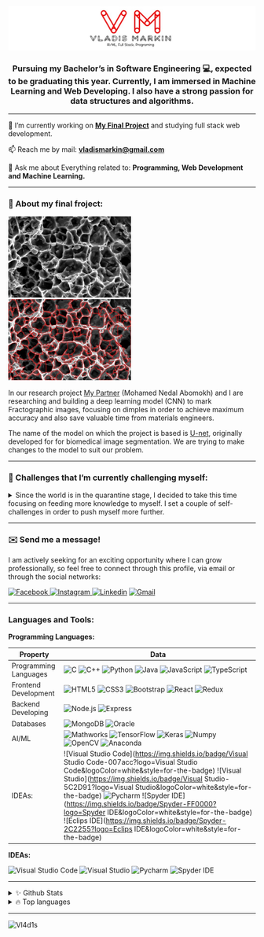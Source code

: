 <img src="logo.png" alt="logo"/>
<h3 align="center">
Pursuing my Bachelor’s in Software Engineering 💻, expected to be graduating this year. Currently, I am immersed in Machine Learning and Web Developing. 
I also have a strong passion for  data structures and algorithms. 
</h3>

---

🔬 I’m currently working on [**My Final Project**](www.lmd.co.il) and studying full stack web development.

📫 Reach me by mail: **vladismarkin@gmail.com**

💬 Ask me about Everything related to: **Programming, Web Development and Machine Learning.**

---

### 💼 About my final froject:

<img src="fruc.jpg" alt="fruc" width="250" height="165"/>&nbsp;
<img src="maskfruc.jpg" alt="maskfruc" width="250" height="165"/>

In our research project [My Partner](https://github.com/Mohamab29) (Mohamed Nedal Abomokh) and I are researching and building a deep learning model (CNN) to mark Fractographic images, focusing on dimples in order to achieve maximum accuracy and also save valuable time from materials engineers.

The name of the model on which the project is based is [U-net](https://arxiv.org/abs/1505.04597), originally developed for for biomedical image segmentation.
We are trying to make changes to the model to suit our problem.

---

### 🏅 Challenges that I’m currently challenging myself:
<details>
  <summary> Since the world is in the quarantine stage, I decided to take this time focusing on feeding more knowledge to myself. I set a couple of self-challenges in order to push myself more further. </summary>
  <ul>
    <br>
    <li>Get back in shape.</li>
    <li>Avoid over using social media.</li>
    <li>Explore the field of computer vision & Deep learning.</li>
    <li>Improve my full-stack capabilities.</li>
    <li>Finish a bachelor's degree and start a master's degree.🎓</li>
  </ul>
</details>

---

### ✉️ Send me a message!

<p>
I am actively seeking for an exciting opportunity where I can grow professionally, so feel free to connect through this profile, via email or
through the social networks:
</p>

<p>
  <a href="https://www.facebook.com/vladis">
    <img alt="Facebook" src="https://img.shields.io/badge/Facebook-1877f2?logo=Facebook&logoColor=white&style=for-the-badge" />
  </a>
  <a href="https://www.instagram.com/vladis_markin/">
    <img alt="Instagram" src="https://img.shields.io/badge/Instagram-E4405F?logo=instagram&logoColor=white&style=for-the-badge" />
  </a>
  <a href="https://www.linkedin.com/in/vladismarkin/"><img alt="Linkedin" src="https://img.shields.io/badge/linkedin-0077B5?logo=linkedin&logoColor=white&style=for-the-badge" /></a>
  <a href="vladismarkin@gmail.com"><img alt="Gmail" src="https://img.shields.io/badge/Mail-EA4335?logo=Gmail&logoColor=white&style=for-the-badge" /></a>
</p>

---

### Languages and Tools:

**Programming Languages:**

Property                 | Data  
-------------------------|------
Programming Languages    | ![C](https://img.shields.io/badge/C-A8B9CC?logo=C&logoColor=white&style=for-the-badge) ![C++](https://img.shields.io/badge/C++-00599C?logo=C&logoColor=white&style=for-the-badge) ![Python](https://img.shields.io/badge/Python-3776AB?logo=Python&logoColor=white&style=for-the-badge) ![Java](https://img.shields.io/badge/Java-007396?logo=java&logoColor=white&style=for-the-badge) ![JavaScript](https://img.shields.io/badge/JavaScript-F7DF1E?logo=JavaScript&logoColor=white&style=for-the-badge) ![TypeScript](https://img.shields.io/badge/TypeScript-3178c6?logo=TypeScript&logoColor=white&style=for-the-badge)
Frontend Development    | ![HTML5](https://img.shields.io/badge/HTML5-E34F26?logo=HTML5&logoColor=white&style=for-the-badge) ![CSS3](https://img.shields.io/badge/CSS3-1572B6?logo=CSS3&logoColor=white&style=for-the-badge) ![Bootstrap](https://img.shields.io/badge/Bootstrap-7952B3?logo=Bootstrap&logoColor=white&style=for-the-badge) ![React](https://img.shields.io/badge/React-61DAFB?logo=React&logoColor=white&style=for-the-badge) ![Redux](https://img.shields.io/badge/Redux-764ABC?logo=Redux&logoColor=white&style=for-the-badge)
Backend Developing      | ![Node.js](https://img.shields.io/badge/Node.js-339933?logo=Node.js&logoColor=white&style=for-the-badge) ![Express](https://img.shields.io/badge/Express-000000?logo=Express&logoColor=white&style=for-the-badge) 
Databases               | ![MongoDB](https://img.shields.io/badge/MongoDB-47A248?logo=MongoDB&logoColor=white&style=for-the-badge) ![Oracle](https://img.shields.io/badge/Oracle-F80000?logo=Oracle&logoColor=white&style=for-the-badge)
AI/ML                   | ![Mathworks](https://img.shields.io/badge/MathLab-0076a8?logo=Mathworks&logoColor=white&style=for-the-badge) ![TensorFlow](https://img.shields.io/badge/TensorFlow-FF6F00?logo=TensorFlow&logoColor=white&style=for-the-badge) ![Keras](https://img.shields.io/badge/Keras-D00000?logo=Keras&logoColor=white&style=for-the-badge) ![Numpy](https://img.shields.io/badge/Numpy-013243?logo=Numpy&logoColor=white&style=for-the-badge) ![OpenCV](https://img.shields.io/badge/OpenCV-F78C40?logo=OpenCV&logoColor=white&style=for-the-badge) ![Anaconda](https://img.shields.io/badge/Anaconda-44A833?logo=Anaconda&logoColor=white&style=for-the-badge)
IDEAs:                  | ![Visual Studio Code](https://img.shields.io/badge/Visual Studio Code-007acc?logo=Visual Studio Code&logoColor=white&style=for-the-badge) ![Visual Studio](https://img.shields.io/badge/Visual Studio-5C2D91?logo=Visual Studio&logoColor=white&style=for-the-badge) ![Pycharm](https://img.shields.io/badge/Pycharm-000000?logo=Pycharm&logoColor=white&style=for-the-badge) ![Spyder IDE](https://img.shields.io/badge/Spyder-FF0000?logo=Spyder IDE&logoColor=white&style=for-the-badge) ![Eclips IDE](https://img.shields.io/badge/Spyder-2C2255?logo=Eclips IDE&logoColor=white&style=for-the-badge) 

**IDEAs:**

<p>
  <img alt="Visual Studio Code" src="" />

  <img alt="Visual Studio" src="" />

  <img alt="Pycharm" src="" />

  <img alt="Spyder IDE" src="" />

</p>

---

<details>
  <summary>✨ Github Stats</summary>
  <br>
  <img src="https://github-readme-stats.vercel.app/api?username=vl4d1s&include_all_commits=true&count_private=true&show_icons=true&line_height=20&title_color=7A7ADB&icon_color=2234AE&text_color=D3D3D3&bg_color=0,000000,130F40" alt="Vladis's Github Stats">
  <br><br>
</details>
<details>
  <summary>🔥 Top languages</summary>
  <br>
  <img align="left" alt="Vladis's Github Stats" src="https://github-readme-stats.vercel.app/api/top-langs/?username=Vl4d1s&theme=dracula" />
  <br><br><br><br><br><br><br><br><br><br><br><br>
</details>

---
<img src="https://komarev.com/ghpvc/?username=Vl4d1s" alt="Vl4d1s" />
